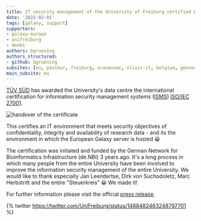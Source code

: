 ```yaml
---
title: IT security management of the University of Freiburg certified by TÜV SÜD
date: '2022-02-01'
tags: [galaxy, support]
supporters:
- galaxy-europe
- unifreiburg
- denbi
authors: bgruening
authors_structured:
- github: bgruening
subsites: [eu, pasteur, freiburg, erasmusmc, elixir-it, belgium, genouest]
main_subsite: eu
---
```


[TÜV SÜD](https://www.tuvsud.com) has awarded the University's data centre the international certification for information security management systems ([ISMS](https://en.wikipedia.org/wiki/Information_security_management)) [ISO/IEC 27001](https://en.wikipedia.org/wiki/ISO/IEC_27001).

![handover of the certificate](/assets/media/certification_group.jpg)

This certifies an IT environment that meets security objectives of confidentiality, integrity and availability of research data - and its the environment in which
the European Galaxy server is hosted 😀

The certification was initiated and funded by the German Network for Bioinformatics Infrastructure (de.NBI) 3 years ago. It's a long process in which many
people from the entire University have been involved to improve the information security management of the entire University. We would like to thank
especially Jan Leendertse, Dirk von Suchodoletz, Marc Herbstritt and the entire "Steuerkreis" 😀 We made it!

For further information please visit the official [press release](https://www.pr.uni-freiburg.de/pm/2022/it-sicherheitsmanagement-der-universitaet-freiburg-durch-tuev-sued-zertifiziert).


{% twitter https://twitter.com/UniFreiburg/status/1488482463248797701 %}

